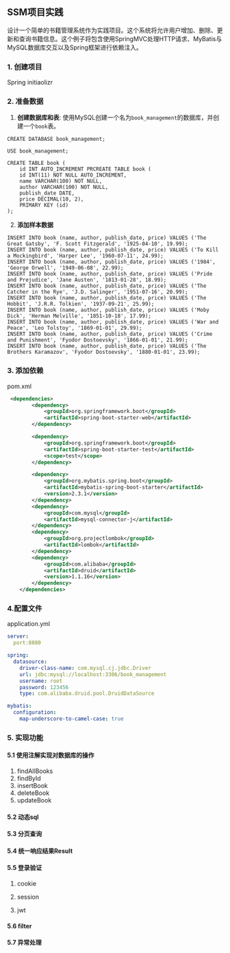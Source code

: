 ## SSM项目实践

设计一个简单的书籍管理系统作为实践项目。这个系统将允许用户增加、删除、更新和查询书籍信息。这个例子将包含使用SpringMVC处理HTTP请求、MyBatis与MySQL数据库交互以及Spring框架进行依赖注入。

### 1. 创建项目

Spring initiaolizr



### 2. 准备数据

1. **创建数据库和表**: 使用MySQL创建一个名为`book_management`的数据库，并创建一个`book`表。

```mysql
CREATE DATABASE book_management;

USE book_management;

CREATE TABLE book (
    id INT AUTO_INCREMENT PRCREATE TABLE book (
    id INT(11) NOT NULL AUTO_INCREMENT,
    name VARCHAR(100) NOT NULL,
    author VARCHAR(100) NOT NULL,
    publish_date DATE,
    price DECIMAL(10, 2),
    PRIMARY KEY (id)
);
```

2. **添加样本数据**

``` mysql
INSERT INTO book (name, author, publish_date, price) VALUES ('The Great Gatsby', 'F. Scott Fitzgerald', '1925-04-10', 19.99);
INSERT INTO book (name, author, publish_date, price) VALUES ('To Kill a Mockingbird', 'Harper Lee', '1960-07-11', 24.99);
INSERT INTO book (name, author, publish_date, price) VALUES ('1984', 'George Orwell', '1949-06-08', 22.99);
INSERT INTO book (name, author, publish_date, price) VALUES ('Pride and Prejudice', 'Jane Austen', '1813-01-28', 18.99);
INSERT INTO book (name, author, publish_date, price) VALUES ('The Catcher in the Rye', 'J.D. Salinger', '1951-07-16', 20.99);
INSERT INTO book (name, author, publish_date, price) VALUES ('The Hobbit', 'J.R.R. Tolkien', '1937-09-21', 25.99);
INSERT INTO book (name, author, publish_date, price) VALUES ('Moby Dick', 'Herman Melville', '1851-10-18', 17.99);
INSERT INTO book (name, author, publish_date, price) VALUES ('War and Peace', 'Leo Tolstoy', '1869-01-01', 29.99);
INSERT INTO book (name, author, publish_date, price) VALUES ('Crime and Punishment', 'Fyodor Dostoevsky', '1866-01-01', 21.99);
INSERT INTO book (name, author, publish_date, price) VALUES ('The Brothers Karamazov', 'Fyodor Dostoevsky', '1880-01-01', 23.99);
```

### 3. 添加依赖

pom.xml



```xml
 <dependencies>
        <dependency>
            <groupId>org.springframework.boot</groupId>
            <artifactId>spring-boot-starter-web</artifactId>
        </dependency>

        <dependency>
            <groupId>org.springframework.boot</groupId>
            <artifactId>spring-boot-starter-test</artifactId>
            <scope>test</scope>
        </dependency>

        <dependency>
            <groupId>org.mybatis.spring.boot</groupId>
            <artifactId>mybatis-spring-boot-starter</artifactId>
            <version>2.3.1</version>
        </dependency>
        <dependency>
            <groupId>com.mysql</groupId>
            <artifactId>mysql-connector-j</artifactId>
        </dependency>
        <dependency>
            <groupId>org.projectlombok</groupId>
            <artifactId>lombok</artifactId>
        </dependency>
        <dependency>
            <groupId>com.alibaba</groupId>
            <artifactId>druid</artifactId>
            <version>1.1.16</version>
        </dependency>
    </dependencies>
```

### 4.配置文件

application.yml

```yml
server:
  port:8080

spring:
  datasource:
    driver-class-name: com.mysql.cj.jdbc.Driver
    url: jdbc:mysql://localhost:3306/book_management
    username: root
    password: 123456
    type: com.alibaba.druid.pool.DruidDataSource

mybatis:
  configuration:
    map-underscore-to-camel-case: true
```



### 5. 实现功能

#### 5.1 使用注解实现对数据库的操作

1. findAllBooks
2. findById
3. insertBook
4. deleteBook
5. updateBook

#### 5.2 动态sql

#### 5.3 分页查询

#### 5.4 统一响应结果Result

#### 5.5 登录验证

1. cookie

2. session

3. jwt

#### 5.6 filter

#### 5.7 异常处理
